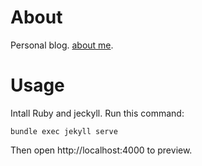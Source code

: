 # About

Personal blog. [about me](https://cjqw.github.io/about-me).

# Usage

Intall Ruby and jeckyll. Run this command:

```
bundle exec jekyll serve

```

Then open http://localhost:4000 to preview.



